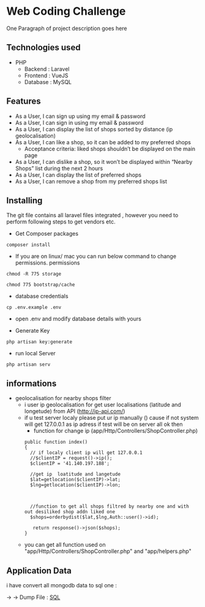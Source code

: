 

# Web Coding Challenge

One Paragraph of project description goes here

## Technologies used

- PHP
  - Backend : Laravel
  - Frontend : VueJS
  - Database : MySQL

## Features
- As a User, I can sign up using my email & password
- As a User, I can sign in using my email & password
- As a User, I can display the list of shops sorted by distance (ip geolocalisation)
- As a User, I can like a shop, so it can be added to my preferred shops
  - Acceptance criteria: liked shops shouldn’t be displayed on the main page
- As a User, I can dislike a shop, so it won’t be displayed within “Nearby Shops” list during the next 2 hours
- As a User, I can display the list of preferred shops
- As a User, I can remove a shop from my preferred shops list



## Installing

The git file contains all laravel files integrated , however you need to perform following steps to get vendors etc.

- Get Composer packages
```
composer install
```
- If you are on linux/ mac you can run below command to change permissions.
permissions
```
chmod -R 775 storage
```
```
chmod 775 bootstrap/cache
```
- database credentials
```
cp .env.example .env
```
- open .env and modify database details with yours

- Generate Key
```
php artisan key:generate
```

- run local Server
```
php artisan serv
```


## informations

- geolocalisation for nearby shops filter
  - i user ip geolocalisation for get user localisations (latitude and longetude) from API (http://ip-api.com/)
  - if u test server localy please put ur ip manually () cause if not system will get 127.0.0.1 as ip adress if test will be on server all ok then
    - function for change ip (app/Http/Controllers/ShopController.php)
    ```
    public function index()
    {
      // if localy client ip will get 127.0.0.1
      //$clientIP = request()->ip();
      $clientIP = '41.140.197.188';

      //get ip  loatitude and langetude
      $lat=getlocation($clientIP)->lat;
      $lng=getlocation($clientIP)->lon;



      //function to get all shops filtred by nearby one and with out desiliked shop addn liked one
      $shops=orderbydist($lat,$lng,Auth::user()->id);

       return response()->json($shops);
    }
    ```
  - you can get all function used on "app/Http/Controllers/ShopController.php" and "app/helpers.php"

## Application Data

  i have convert all mongodb data to sql one :

  → → Dump File : <a href="https://packagist.org/packages/laravel/framework">SQL</a>
